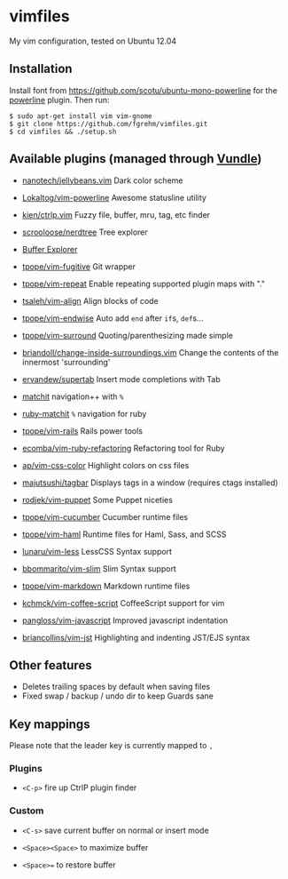 # vimfiles

My vim configuration, tested on Ubuntu 12.04


## Installation

Install font from https://github.com/scotu/ubuntu-mono-powerline for the
[powerline](https://github.com/Lokaltog/vim-powerline) plugin. Then run:

    $ sudo apt-get install vim vim-gnome
    $ git clone https://github.com/fgrehm/vimfiles.git
    $ cd vimfiles && ./setup.sh


## Available plugins (managed through [Vundle](https://github.com/gmarik/vundle))

  * [nanotech/jellybeans.vim](https://github.com/nanotech/jellybeans.vim)
  Dark color scheme

  * [Lokaltog/vim-powerline](https://github.com/Lokaltog/vim-powerline)
  Awesome statusline utility

  * [kien/ctrlp.vim](https://github.com/kien/ctrlp.vim)
  Fuzzy file, buffer, mru, tag, etc finder

  * [scrooloose/nerdtree](https://github.com/scrooloose/nerdtree)
  Tree explorer

  * [Buffer Explorer](http://www.vim.org/scripts/script.php?script_id=42)

  * [tpope/vim-fugitive](https://github.com/tpope/vim-fugitive)
  Git wrapper

  * [tpope/vim-repeat](https://github.com/tpope/vim-repeat)
  Enable repeating supported plugin maps with "."

  * [tsaleh/vim-align](https://github.com/tsaleh/vim-align)
  Align blocks of code

  * [tpope/vim-endwise](https://github.com/tpope/vim-endwise)
  Auto add `end` after `if`s, `def`s...

  * [tpope/vim-surround](https://github.com/tpope/vim-surround)
  Quoting/parenthesizing made simple

  * [briandoll/change-inside-surroundings.vim](https://github.com/briandoll/change-inside-surroundings.vim)
  Change the contents of the innermost 'surrounding'

  * [ervandew/supertab](https://github.com/ervandew/supertab)
  Insert mode completions with Tab

  * [matchit](http://www.vim.org/scripts/script.php?script_id=39)
  navigation++ with `%`

  * [ruby-matchit](http://www.vim.org/scripts/script.php?script_id=290)
  `%` navigation for ruby

  * [tpope/vim-rails](https://github.com/tpope/vim-rails)
  Rails power tools

  * [ecomba/vim-ruby-refactoring](https://github.com/ecomba/vim-ruby-refactoring)
  Refactoring tool for Ruby

  * [ap/vim-css-color](https://github.com/ap/vim-css-color)
  Highlight colors on css files

  * [majutsushi/tagbar](https://github.com/majutsushi/tagbar)
  Displays tags in a window (requires ctags installed)

  * [rodjek/vim-puppet](https://github.com/rodjek/vim-puppet)
  Some Puppet niceties

  * [tpope/vim-cucumber](https://github.com/tpope/vim-cucumber)
  Cucumber runtime files

  * [tpope/vim-haml](https://github.com/tpope/vim-haml)
  Runtime files for Haml, Sass, and SCSS

  * [lunaru/vim-less](https://github.com/lunaru/vim-less)
  LessCSS Syntax support

  * [bbommarito/vim-slim](https://github.com/bbommarito/vim-slim)
  Slim Syntax support

  * [tpope/vim-markdown](https://github.com/tpope/vim-markdown)
  Markdown runtime files

  * [kchmck/vim-coffee-script](https://github.com/kchmck/vim-coffee-script)
  CoffeeScript support for vim

  * [pangloss/vim-javascript](https://github.com/pangloss/vim-javascript)
  Improved javascript indentation

  * [briancollins/vim-jst](https://github.com/briancollins/vim-jst)
  Highlighting and indenting JST/EJS syntax


## Other features

* Deletes trailing spaces by default when saving files
* Fixed swap / backup / undo dir to keep Guards sane


## Key mappings

Please note that the leader key is currently mapped to `,`

### Plugins

* `<C-p>` fire up CtrlP plugin finder

### Custom

* `<C-s>` save current buffer on normal or insert mode

* `<Space><Space>` to maximize buffer
* `<Space>=` to restore buffer
